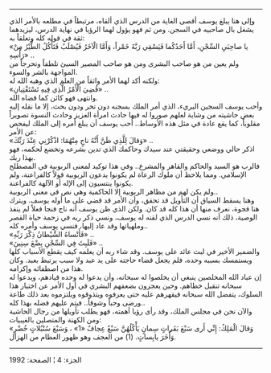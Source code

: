 ------------------------------------------------------------------------

وإلى هنا يبلغ يوسف أقصى الغاية من الدرس الذي ألقاه، مرتبطاً في مطلعه
بالأمر الذي يشغل بال صاحبيه في السجن. ومن ثم فهو يؤول لهما الرؤيا في
نهاية الدرس، ليزيدهما ثقة في قوله كله وتعلقاً به:  
«يا صاحِبَيِ السِّجْنِ، أَمَّا أَحَدُكُما فَيَسْقِي رَبَّهُ خَمْراً، وَأَمَّا الْآخَرُ فَيُصْلَبُ فَتَأْكُلُ الطَّيْرُ
مِنْ رَأْسِهِ» ..  
ولم يعين من هو صاحب البشرى ومن هو صاحب المصير السيئ تلطفاً وتحرجاً من
المواجهة بالشر والسوء.  
ولكنه أكد لهما الأمر واثقاً من العلم الذي وهبه الله له:  
«قُضِيَ الْأَمْرُ الَّذِي فِيهِ تَسْتَفْتِيانِ» ..  
وانتهى فهو كائن كما قضاه الله.  
وأحب يوسف السجين البريء، الذي أمر الملك بسجنه دون تحر ودون بحث، إلا ما
نقله إليه بعض حاشيته من وشاية لعلهم صوروا له فيها حادث امرأة العزيز
وحادث النسوة تصويراً مقلوباً، كما يقع عادة في مثل هذه الأوساط.. أحب يوسف
أن يبلغ أمره إلى الملك ليفحص عن الأمر:  
«وَقالَ لِلَّذِي ظَنَّ أَنَّهُ ناجٍ مِنْهُمَا: اذْكُرْنِي عِنْدَ رَبِّكَ» ..  
اذكر حالي ووضعي وحقيقتي عند سيدك وحاكمك الذي تدين بشرعه وتخضع لحكمه، فهو
بهذا ربك.  
فالرب هو السيد والحاكم والقاهر والمشرع.. وفي هذا توكيد لمعنى الربوبية في
المصطلح الإسلامي. ومما يلاحظ أن ملوك الرعاة لم يكونوا يدعون الربوبية
قولاً كالفراعنة، ولم يكونوا ينتسبون إلى الإله أو الآلهة كالفراعنة.  
ولم يكن لهم من مظاهر الربوبية إلا الحاكمية وهي نص في معنى الربوبية..  
وهنا يسقط السياق أن التأويل قد تحقق، وأن الأمر قد قضي على ما أوله يوسف.
ويترك هنا فجوة، نعرف منها أن هذا كله قد كان. ولكن الذي ظن يوسف أنه ناج
فنجا فعلاً لم ينفذ الوصية، ذلك أنه نسي الدرس الذي لقنه له يوسف، ونسي ذكر
ربه في زحمة حياة القصر وملهياتها وقد عاد إليها، فنسي يوسف وأمره كله..  
«فَأَنْساهُ الشَّيْطانُ ذِكْرَ رَبِّهِ» ..  
«فَلَبِثَ فِي السِّجْنِ بِضْعَ سِنِينَ» ..  
والضمير الأخير في لبث عائد على يوسف. وقد شاء ربه أن يعلمه كيف يقطع
الأسباب كلها ويستمسك بسببه وحده، فلم يجعل قضاء حاجته على يد عبد ولا سبب
يرتبط بعبد. وكان هذا من اصطفائه وإكرامه.  
إن عباد الله المخلصين ينبغي أن يخلصوا له سبحانه، وأن يدعوا له وحده
قيادهم، ويدعوا له سبحانه تنقيل خطاهم. وحين يعجزون بضعفهم البشري في أول
الأمر عن اختيار هذا السلوك، يتفضل الله سبحانه فيقهرهم عليه حتى يعرفوه
ويتذوقوه ويلتزموه بعد ذلك طاعة ورضى وحباً وشوقاً.. فيتم عليهم فضله بهذا
كله..  
والآن نحن في مجلس الملك، وقد رأى رؤيا أهمته، فهو يطلب تأويلها من رجال
الحاشية ومن الكهنة والمتصلين بالغيبيات:  
«وَقالَ الْمَلِكُ: إِنِّي أَرى سَبْعَ بَقَراتٍ سِمانٍ يَأْكُلُهُنَّ سَبْعٌ عِجافٌ «1» ، وَسَبْعَ سُنْبُلاتٍ
خُضْرٍ وَأُخَرَ يابِساتٍ. (1) من العجف وهو ظهور العظام من الهزال.

------------------------------------------------------------------------

الجزء: 4 ¦ الصفحة: 1992
